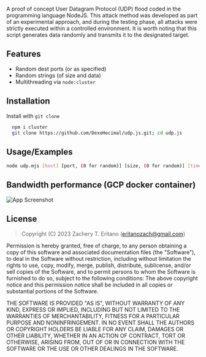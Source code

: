 A proof of concept User Datagram Protocol (UDP) flood coded in the programming language NodeJS. This attack method was developed as part of an experimental approach, and during the testing phase, all attacks were strictly executed within a controlled environment. It is worth noting that this script generates data randomly and transmits it to the designated target.

## Features

- Random dest ports (or as specified)
- Random strings (of size and data)
- Multithreading via `node:cluster`

## Installation

Install with `git clone`

```bash
  npm i cluster
  git clone https://github.com/DexeHecimal/udp.js.git; cd udp.js
```

    
## Usage/Examples

```bash
node udp.mjs [host] [port, (0 for random)] [size, (0 for random)] [time] [threads]
```


## Bandwidth performance (GCP docker container)
![App Screenshot](https://cdn.discordapp.com/attachments/948759932415656016/1088949052160348250/image.png)

## License 

> Copyright (C) 2023 Zachery T. Eritano (eritanozach@gmail.com)

Permission is hereby granted, free of charge, to any person obtaining a copy of this software and associated 
documentation files (the "Software"), to deal in the Software without restriction, including without limitation 
the rights to use, copy, modify, merge, publish, distribute, sublicense, and/or sell copies of the Software, 
and to permit persons to whom the Software is furnished to do so, subject to the following conditions:
The above copyright notice and this permission notice shall be included in all copies or substantial portions 
of the Software.

THE SOFTWARE IS PROVIDED "AS IS", WITHOUT WARRANTY OF ANY KIND, EXPRESS OR IMPLIED, INCLUDING BUT NOT LIMITED 
TO THE WARRANTIES OF MERCHANTABILITY, FITNESS FOR A PARTICULAR PURPOSE AND NONINFRINGEMENT. IN NO EVENT SHALL 
THE AUTHORS OR COPYRIGHT HOLDERS BE LIABLE FOR ANY CLAIM, DAMAGES OR OTHER LIABILITY, WHETHER IN AN ACTION OF 
CONTRACT, TORT OR OTHERWISE, ARISING FROM, OUT OF OR IN CONNECTION WITH THE SOFTWARE OR THE USE OR OTHER DEALINGS 
IN THE SOFTWARE.


